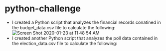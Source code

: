 # python-challenge

* I created a Python script that analyzes the financial records conatined in the budget_data.csv file to calculate the following:
![Screen Shot 2020-01-23 at 11 48 54 AM](https://user-images.githubusercontent.com/54033512/73009555-6bda8480-3dd6-11ea-8499-13794821ed12.png)
* I created another Python script that analyzes the poll data contained in the election_data.csv file to calculate the following:








